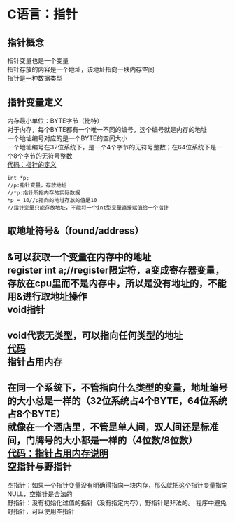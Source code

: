 C语言：指针
===
指针概念
---
指针变量也是一个变量  
指针存放的内容是一个地址，该地址指向一块内存空间  
指针是一种数据类型  

指针变量定义
---
内存最小单位：BYTE字节（比特）   
对于内存，每个BYTE都有一个唯一不同的编号，这个编号就是内存的地址  
一个地址编号对应的是一个BYTE的空间大小    
一个地址编号在32位系统下，是一个4个字节的无符号整数；在64位系统下是一个8个字节的无符号整数  
[代码：指针的定义](def_pointer.cpp)
```
int *p;
//p:指针变量，存放地址
//*p:指针所指内存的实际数据
*p = 10//p指向的地址存放的值是10
//指针变量只能存放地址，不能将一个int型变量直接赋值给一个指针
```
取地址符号&（found/address）
---
&可以获取一个变量在内存中的地址  
register int a;//register限定符，a变成寄存器变量，存放在cpu里而不是内存中，所以是没有地址的，不能用&进行取地址操作  
void指针
---
void代表无类型，可以指向任何类型的地址  
[代码](def_pointer2.cpp)  
指针占用内存
---
在同一个系统下，不管指向什么类型的变量，地址编号的大小总是一样的（32位系统占4个BYTE，64位系统占8个BYTE）  
就像在一个酒店里，不管是单人间，双人间还是标准间，门牌号的大小都是一样的（4位数/8位数）  
[代码：指针占用内存说明](RAM_pointer.cpp)  
空指针与野指针
---
空指针：如果一个指针变量没有明确得指向一块内存，那么就把这个指针变量指向NULL，空指针是合法的    
野指针：没有初始化过值的指针（没有指定内存），野指针是非法的。
程序中避免野指针，可以使用空指针  
